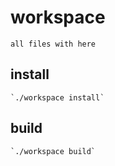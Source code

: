 # workspace
    all files with here
## install
    `./workspace install`
## build
    `./workspace build`
